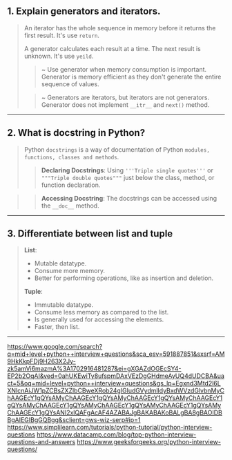 ## 1. Explain generators and iterators.
> An iterator has the whole sequence in memory before it returns the first result. It's use `return`.
> 
> A generator calculates each result at a time. The next result is unknown. It's use `yeild`.
> > ~ Use generator when memory consumption is important. Generator is memory efficient as they don't generate the entire sequence of values.
> 
> > ~ Generators are iterators, but iterators are not generators. Generator does not implement `__itr__` and `next()` method.
---------------------------------------------------------
## 2. What is docstring in Python?
> Python `docstrings` is a way of documentation of Python `modules, functions, classes and methods`.
> > __Declaring Docstrings__: Using `'''Triple single quotes'''` or `"""Triple double quotes"""` just below the class, method, or function declaration.

> > **Accessing Docstring**: The docstrings can be accessed using the `__doc__` method.
---------------------------------------------------------
## 3. Differentiate between list and tuple
> __List__: 
>   * Mutable datatype.
>   * Consume more memory.
>   * Better for performing operations, like as insertion and deletion.
> 
>  __Tuple__:
>   * Immutable datatype.
>   * Consume less memory as compared to the list.
>   * Is generally used for accessing the elements.
>   * Faster, then list.
---------------------------------------------------------
https://www.google.com/search?q=mid+level+python++interview+questions&sca_esv=591887851&sxsrf=AM9HkKkpFDj9H263X2Jy-zk5amVi6mazmA%3A1702916481287&ei=gXGAZdOGEcSY4-EP2b2OqAI&ved=0ahUKEwiTy8ufspmDAxVEzDgGHdmeAyUQ4dUDCBA&uact=5&oq=mid+level+python++interview+questions&gs_lp=Egxnd3Mtd2l6LXNlcnAiJW1pZCBsZXZlbCBweXRob24gIGludGVydmlldyBxdWVzdGlvbnMyChAAGEcY1gQYsAMyChAAGEcY1gQYsAMyChAAGEcY1gQYsAMyChAAGEcY1gQYsAMyChAAGEcY1gQYsAMyChAAGEcY1gQYsAMyChAAGEcY1gQYsAMyChAAGEcY1gQYsANI2xlQAFgAcAF4AZABAJgBAKABAKoBALgBA8gBAOIDBBgAIEGIBgGQBgg&sclient=gws-wiz-serp#ip=1
https://www.simplilearn.com/tutorials/python-tutorial/python-interview-questions
https://www.datacamp.com/blog/top-python-interview-questions-and-answers
https://www.geeksforgeeks.org/python-interview-questions/